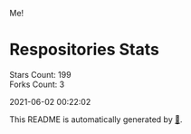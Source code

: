 Me!

# Respositories Stats
Stars Count: 199  
Forks Count: 3

2021-06-02 00:22:02  

This README is automatically generated by [🐰](https://github.com/rnitta/rnitta).
